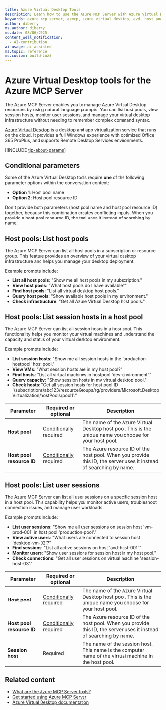 ```yaml
---
title: Azure Virtual Desktop Tools
description: Learn how to use the Azure MCP Server with Azure Virtual Desktop.
keywords: azure mcp server, azmcp, azure virtual desktop, avd, host pools, session hosts
author: diberry
ms.author: diberry
ms.date: 08/06/2025
content_well_notification: 
  - AI-contribution
ai-usage: ai-assisted
ms.topic: reference
ms.custom: build-2025
---
```


# Azure Virtual Desktop tools for the Azure MCP Server

The Azure MCP Server enables you to manage Azure Virtual Desktop resources by using natural language prompts. You can list host pools, view session hosts, monitor user sessions, and manage your virtual desktop infrastructure without needing to remember complex command syntax.

[Azure Virtual Desktop](/azure/virtual-desktop/overview) is a desktop and app virtualization service that runs on the cloud. It provides a full Windows experience with optimized Office 365 ProPlus, and supports Remote Desktop Services environments.

[!INCLUDE [tip-about-params](../includes/tools/parameter-consideration.md)]

## Conditional parameters

Some of the Azure Virtual Desktop tools require **one** of the following parameter options within the conversation context:

- **Option 1**: Host pool name
- **Option 2**: Host pool resource ID

Don't provide both parameters (host pool name and host pool resource ID) together, because this combination creates conflicting inputs. When you provide a host pool resource ID, the tool uses it instead of searching by name.

## Host pools: List host pools

The Azure MCP Server can list all host pools in a subscription or resource group. This feature provides an overview of your virtual desktop infrastructure and helps you manage your desktop deployment.

Example prompts include:

- **List all host pools**: "Show me all host pools in my subscription."
- **View host pools**: "What host pools do I have available?"
- **Find host pools**: "List all virtual desktop host pools."
- **Query host pools**: "Show available host pools in my environment."
- **Check infrastructure**: "Get all Azure Virtual Desktop host pools."

## Host pools: List session hosts in a host pool

The Azure MCP Server can list all session hosts in a host pool. This functionality helps you monitor your virtual machines and understand the capacity and status of your virtual desktop environment.

Example prompts include:

- **List session hosts**: "Show me all session hosts in the 'production-hostpool' host pool."
- **View VMs**: "What session hosts are in my host pool?"
- **Find hosts**: "List all virtual machines in hostpool 'dev-environment'."
- **Query capacity**: "Show session hosts in my virtual desktop pool."
- **Check hosts**: "Get all session hosts for host pool ID '/subscriptions/abc123/resourceGroups/rg/providers/Microsoft.DesktopVirtualization/hostPools/pool1'."

| Parameter | Required or optional | Description |
|-----------|-------------|-------------|
| **Host pool** | [Conditionally](#conditional-parameters) required | The name of the Azure Virtual Desktop host pool. This is the unique name you choose for your host pool. |
| **Host pool resource ID** | [Conditionally](#conditional-parameters) required | The Azure resource ID of the host pool. When you provide this ID, the server uses it instead of searching by name. |

## Host pools: List user sessions

The Azure MCP Server can list all user sessions on a specific session host in a host pool. This capability helps you monitor active users, troubleshoot connection issues, and manage user workloads.

Example prompts include:

- **List user sessions**: "Show me all user sessions on session host 'vm-prod-001' in host pool 'production-pool'."
- **View active users**: "What users are connected to session host 'desktop-vm-02'?"
- **Find sessions**: "List all active sessions on host 'avd-host-001'."
- **Monitor users**: "Show user sessions for session host in my host pool."
- **Check connections**: "Get all user sessions on virtual machine 'session-host-03'."

| Parameter | Required or optional | Description |
|-----------|-------------|-------------|
| **Host pool** | [Conditionally](#conditional-parameters) required | The name of the Azure Virtual Desktop host pool. This is the unique name you choose for your host pool. |
| **Host pool resource ID** | [Conditionally](#conditional-parameters) required | The Azure resource ID of the host pool. When you provide this ID, the server uses it instead of searching by name. |
| **Session host** | Required | The name of the session host. This name is the computer name of the virtual machine in the host pool. |

## Related content

- [What are the Azure MCP Server tools?](index.md)
- [Get started using Azure MCP Server](../get-started.md)
- [Azure Virtual Desktop documentation](/azure/virtual-desktop/)